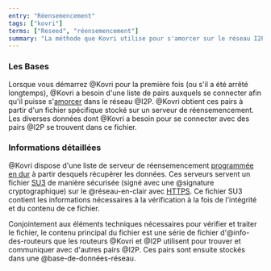 ```yaml
---
entry: "Réensemencement"
tags: ["kovri"]
terms: ["Reseed", "réensemencement"]
summary: "La méthode que Kovri utilise pour s'amorcer sur le réseau I2P"
---
```


### Les Bases

Lorsque vous démarrez @Kovri pour la première fois (ou s'il a été arrêté longtemps), @Kovri a besoin d'une liste de pairs auxquels se connecter afin qu'il puisse s'[amorcer](https://en.wikipedia.org/wiki/Bootstrapping) dans le réseau @I2P. @Kovri obtient ces pairs à partir d'un fichier spécifique stocké sur un serveur de réensemencement. Les diverses données dont @Kovri a besoin pour se connecter avec des pairs @I2P se trouvent dans ce fichier.

### Informations détaillées

@Kovri dispose d'une liste de serveur de réensemencement [programmée en dur](https://en.wikipedia.org/wiki/Hard-coded) à partir desquels récupérer les données. Ces serveurs servent un fichier [SU3](https://geti2p.net/spec/updates#su3) de manière sécurisée (signé avec une @signature cryptographique) sur le @réseau-en-clair avec [HTTPS](https://fr.wikipedia.org/wiki/HTTPS). Ce fichier SU3 contient les informations nécessaires à la vérification à la fois de l'intégrité et du contenu de ce fichier.

Conjointement aux éléments techniques nécessaires pour vérifier et traiter le fichier, le contenu principal du fichier est une série de fichier d'@info-des-routeurs que les routeurs @Kovri et @I2P utilisent pour trouver et communiquer avec d'autres pairs @I2P. Ces pairs sont ensuite stockés dans une @base-de-données-réseau.
